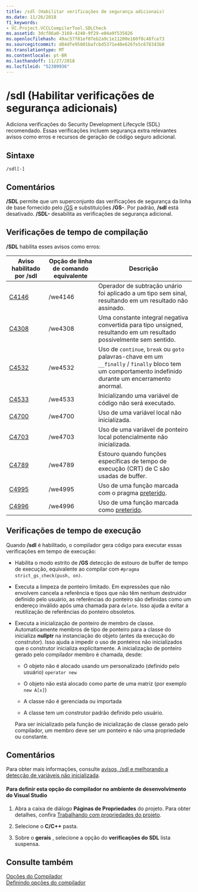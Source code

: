 ```yaml
---
title: /sdl (Habilitar verificações de segurança adicionais)
ms.date: 11/26/2018
f1_keywords:
- VC.Project.VCCLCompilerTool.SDLCheck
ms.assetid: 3dcf86a0-3169-4240-9f29-e04a9f535826
ms.openlocfilehash: 49ac57f81ef07eb2a9c1e11280e160f0c48fce73
ms.sourcegitcommit: d04dfe95801bafcbd5371e40e626fe5c678343b8
ms.translationtype: MT
ms.contentlocale: pt-BR
ms.lasthandoff: 11/27/2018
ms.locfileid: "52389936"
---
```

# <a name="sdl-enable-additional-security-checks"></a>/sdl (Habilitar verificações de segurança adicionais)

Adiciona verificações do Security Development Lifecycle (SDL) recomendado. Essas verificações incluem segurança extra relevantes avisos como erros e recursos de geração de código seguro adicional.

## <a name="syntax"></a>Sintaxe

```
/sdl[-]
```

## <a name="remarks"></a>Comentários

**/SDL** permite que um superconjunto das verificações de segurança da linha de base fornecido pelo [/GS](../../build/reference/gs-buffer-security-check.md) e substituições **/GS-**. Por padrão, **/sdl** está desativado. **/SDL-** desabilita as verificações de segurança adicional.

## <a name="compile-time-checks"></a>Verificações de tempo de compilação

**/SDL** habilita esses avisos como erros:

|Aviso habilitado por /sdl|Opção de linha de comando equivalente|Descrição|
|------------------------------|-------------------------------------|-----------------|
|[C4146](../../error-messages/compiler-warnings/compiler-warning-level-2-c4146.md)|/we4146|Operador de subtração unário foi aplicado a um tipo sem sinal, resultando em um resultado não assinado.|
|[C4308](../../error-messages/compiler-warnings/compiler-warning-level-2-c4308.md)|/we4308|Uma constante integral negativa convertida para tipo unsigned, resultando em um resultado possivelmente sem sentido.|
|[C4532](../../error-messages/compiler-warnings/compiler-warning-level-1-c4532.md)|/we4532|Uso de `continue`, `break` ou `goto` palavras-chave em um `__finally` / `finally` bloco tem um comportamento indefinido durante um encerramento anormal.|
|[C4533](../../error-messages/compiler-warnings/compiler-warning-level-1-c4533.md)|/we4533|Inicializando uma variável de código não será executado.|
|[C4700](../../error-messages/compiler-warnings/compiler-warning-level-1-and-level-4-c4700.md)|/we4700|Uso de uma variável local não inicializada.|
|[C4703](../../error-messages/compiler-warnings/compiler-warning-level-4-c4703.md)|/we4703|Uso de uma variável de ponteiro local potencialmente não inicializada.|
|[C4789](../../error-messages/compiler-warnings/compiler-warning-level-1-c4789.md)|/we4789|Estouro quando funções específicas de tempo de execução (CRT) de C são usadas de buffer.|
|[C4995](../../error-messages/compiler-warnings/compiler-warning-level-3-c4995.md)|/we4995|Uso de uma função marcada com o pragma [preterido](../../preprocessor/deprecated-c-cpp.md).|
|[C4996](../../error-messages/compiler-warnings/compiler-warning-level-3-c4996.md)|/we4996|Uso de uma função marcada como [preterido](../../cpp/deprecated-cpp.md).|

## <a name="runtime-checks"></a>Verificações de tempo de execução

Quando **/sdl** é habilitado, o compilador gera código para executar essas verificações em tempo de execução:

- Habilita o modo estrito de **/GS** detecção de estouro de buffer de tempo de execução, equivalente ao compilar com `#pragma strict_gs_check(push, on)`.

- Executa a limpeza de ponteiro limitado. Em expressões que não envolvem cancela a referência e tipos que não têm nenhum destruidor definido pelo usuário, as referências do ponteiro são definidas como um endereço inválido após uma chamada para `delete`. Isso ajuda a evitar a reutilização de referências do ponteiro obsoletos.

- Executa a inicialização de ponteiro de membro de classe. Automaticamente membros de tipo de ponteiro para a classe do inicializa **nullptr** na instanciação do objeto (antes da execução do construtor). Isso ajuda a impedir o uso de ponteiros não inicializados que o construtor inicializa explicitamente. A inicialização de ponteiro gerado pelo compilador membro é chamada, desde:

  - O objeto não é alocado usando um personalizado (definido pelo usuário) `operator new`

  - O objeto não está alocado como parte de uma matriz (por exemplo `new A[x]`)

  - A classe não é gerenciada ou importada

  - A classe tem um construtor padrão definido pelo usuário.

  Para ser inicializado pela função de inicialização de classe gerado pelo compilador, um membro deve ser um ponteiro e não uma propriedade ou constante.

## <a name="remarks"></a>Comentários

Para obter mais informações, consulte [avisos, /sdl e melhorando a detecção de variáveis não inicializada](https://cloudblogs.microsoft.com/microsoftsecure/2012/06/06/warnings-sdl-and-improving-uninitialized-variable-detection/).

#### <a name="to-set-this-compiler-option-in-the-visual-studio-development-environment"></a>Para definir esta opção do compilador no ambiente de desenvolvimento do Visual Studio

1. Abra a caixa de diálogo **Páginas de Propriedades** do projeto. Para obter detalhes, confira [Trabalhando com propriedades do projeto](../../ide/working-with-project-properties.md).

1. Selecione o **C/C++** pasta.

1. Sobre o **gerais** , selecione a opção do **verificações do SDL** lista suspensa.

## <a name="see-also"></a>Consulte também

[Opções do Compilador](../../build/reference/compiler-options.md)<br/>
[Definindo opções do compilador](../../build/reference/setting-compiler-options.md)
